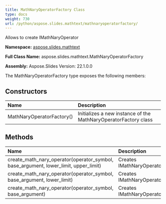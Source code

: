 ```yaml
---
title: MathNaryOperatorFactory Class
type: docs
weight: 730
url: /python/aspose.slides.mathtext/mathnaryoperatorfactory/
---
```


Allows to create IMathNaryOperator

**Namespace:** [aspose.slides.mathtext](/python/aspose.slides.mathtext/)

**Full Class Name:** aspose.slides.mathtext.MathNaryOperatorFactory

**Assembly:**  Aspose.Slides Version: 22.1.0.0

The MathNaryOperatorFactory type exposes the following members:
## **Constructors**
|**Name**|**Description**|
| :- | :- |
|MathNaryOperatorFactory()|Initializes a new instance of the MathNaryOperatorFactory class|
## **Methods**
|**Name**|**Description**|
| :- | :- |
|create_math_nary_operator(operator_symbol, base_argument, lower_limit, upper_limit)|Creates IMathNaryOperator|
|create_math_nary_operator(operator_symbol, base_argument, lower_limit)|Creates IMathNaryOperator|
|create_math_nary_operator(operator_symbol, base_argument)|Creates IMathNaryOperator|
